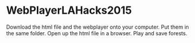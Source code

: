 # WebPlayerLAHacks2015
Download the html file and the webplayer onto your computer.
Put them in the same folder.
Open up the html file in a browser.
Play and save forests.
